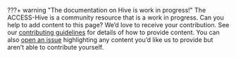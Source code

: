 ???+ warning "The documentation on Hive is work in progress!"
    The ACCESS-Hive is a community resource that is a work in progress. Can you help to add content to this page? We’d love to receive your contribution. See our [contributing guidelines](https://access-hive.org.au/about/contribute) for details of how to provide content. You can also [open an issue](https://github.com/ACCESS-Hive/access-hive.github.io/issues) highlighting any content you’d like us to provide but aren’t able to contribute yourself.